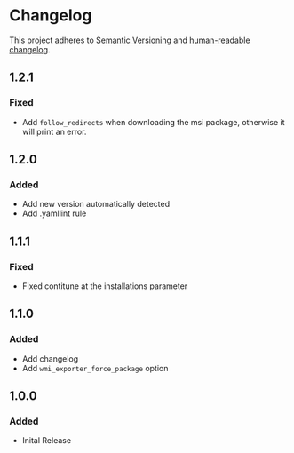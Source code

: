 # Changelog

This project adheres to [Semantic Versioning](https://semver.org/spec/v2.0.0.html)
and [human-readable changelog](https://keepachangelog.com/en/1.0.0/).

## 1.2.1

### Fixed

- Add `follow_redirects` when downloading the msi package, otherwise it will print an error.

## 1.2.0

### Added

- Add new version automatically detected
- Add .yamllint rule

## 1.1.1

### Fixed

- Fixed contitune at the installations parameter

## 1.1.0

### Added

- Add changelog
- Add `wmi_exporter_force_package` option

## 1.0.0

### Added

- Inital Release
